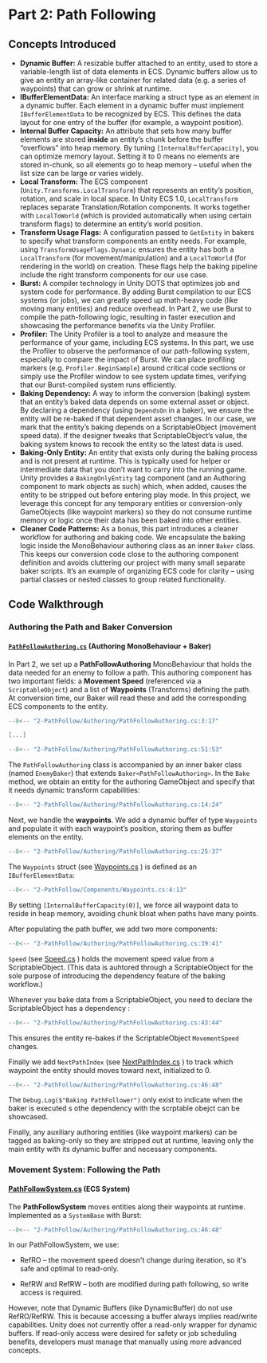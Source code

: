 # Part 2: Path Following

## Concepts Introduced

* **Dynamic Buffer:** A resizable buffer attached to an entity, used to store a variable-length list of data elements in ECS. Dynamic buffers allow us to give an entity an array-like container for related data (e.g. a series of waypoints) that can grow or shrink at runtime.
* **IBufferElementData:** An interface marking a struct type as an element in a dynamic buffer. Each element in a dynamic buffer must implement `IBufferElementData` to be recognized by ECS. This defines the data layout for one entry of the buffer (for example, a waypoint position).
* **Internal Buffer Capacity:** An attribute that sets how many buffer elements are stored **inside** an entity’s chunk before the buffer “overflows” into heap memory. By tuning `[InternalBufferCapacity]`, you can optimize memory layout. Setting it to 0 means no elements are stored in-chunk, so all elements go to heap memory – useful when the list size can be large or varies widely.
* **Local Transform:** The ECS component (`Unity.Transforms.LocalTransform`) that represents an entity’s position, rotation, and scale in local space. In Unity ECS 1.0, `LocalTransform` replaces separate Translation/Rotation components. It works together with `LocalToWorld` (which is provided automatically when using certain transform flags) to determine an entity’s world position.
* **Transform Usage Flags:** A configuration passed to `GetEntity` in bakers to specify what transform components an entity needs. For example, using `TransformUsageFlags.Dynamic` ensures the entity has both a `LocalTransform` (for movement/manipulation) and a `LocalToWorld` (for rendering in the world) on creation. These flags help the baking pipeline include the right transform components for our use case.
* **Burst:** A compiler technology in Unity DOTS that optimizes job and system code for performance. By adding Burst compilation to our ECS systems (or jobs), we can greatly speed up math-heavy code (like moving many entities) and reduce overhead. In Part 2, we use Burst to compile the path-following logic, resulting in faster execution and showcasing the performance benefits via the Unity Profiler.
* **Profiler:** The Unity Profiler is a tool to analyze and measure the performance of your game, including ECS systems. In this part, we use the Profiler to observe the performance of our path-following system, especially to compare the impact of Burst. We can place profiling markers (e.g. `Profiler.BeginSample`) around critical code sections or simply use the Profiler window to see system update times, verifying that our Burst-compiled system runs efficiently.
* **Baking Dependency:** A way to inform the conversion (baking) system that an entity’s baked data depends on some external asset or object. By declaring a dependency (using `DependsOn` in a baker), we ensure the entity will be re-baked if that dependent asset changes. In our case, we mark that the entity’s baking depends on a ScriptableObject (movement speed data). If the designer tweaks that ScriptableObject’s value, the baking system knows to recook the entity so the latest data is used.
* **Baking-Only Entity:** An entity that exists only during the baking process and is not present at runtime. This is typically used for helper or intermediate data that you don’t want to carry into the running game. Unity provides a `BakingOnlyEntity` tag component (and an Authoring component to mark objects as such) which, when added, causes the entity to be stripped out before entering play mode. In this project, we leverage this concept for any temporary entities or conversion-only GameObjects (like waypoint markers) so they do not consume runtime memory or logic once their data has been baked into other entities.
* **Cleaner Code Patterns:** As a bonus, this part introduces a cleaner workflow for authoring and baking code. We encapsulate the baking logic inside the MonoBehaviour authoring class as an inner `Baker` class. This keeps our conversion code close to the authoring component definition and avoids cluttering our project with many small separate baker scripts. It’s an example of organizing ECS code for clarity – using partial classes or nested classes to group related functionality.

## Code Walkthrough

### Authoring the Path and Baker Conversion

#### [`PathFollowAuthoring.cs`](https://github.com/WaynGames/DOTS-Training/blob/main/2-PathFollow/Authoring/PathFollowAuthoring.cs) (Authoring MonoBehaviour + Baker)
In Part 2, we set up a **PathFollowAuthoring** MonoBehaviour that holds the data needed for an enemy to follow a path. This authoring component has two important fields: a **Movement Speed** (referenced via a `ScriptableObject`) and a list of **Waypoints** (Transforms) defining the path. At conversion time, our Baker will read these and add the corresponding ECS components to the entity.


```csharp
--8<-- "2-PathFollow/Authoring/PathFollowAuthoring.cs:3:17"

[...]

--8<-- "2-PathFollow/Authoring/PathFollowAuthoring.cs:51:53"
```
The `PathFollowAuthoring` class is accompanied by an inner baker class (named `EnemyBaker`) that extends `Baker<PathFollowAuthoring>`. In the `Bake` method, we obtain an entity for the authoring GameObject and specify that it needs dynamic transform capabilities:


```csharp
--8<-- "2-PathFollow/Authoring/PathFollowAuthoring.cs:14:24"
```

Next, we handle the **waypoints**. We add a dynamic buffer of type `Waypoints` and populate it with each waypoint’s position, storing them as buffer elements on the entity.

```csharp
--8<-- "2-PathFollow/Authoring/PathFollowAuthoring.cs:25:37"
```

The `Waypoints` struct (see [Waypoints.cs](https://github.com/WaynGames/DOTS-Training/blob/main/2-PathFollow/Components/Waypoints.cs) ) is defined as an `IBufferElementData`:

```csharp
--8<-- "2-PathFollow/Components/Waypoints.cs:4:13"
```


By setting `[InternalBufferCapacity(0)]`, we force all waypoint data to reside in heap memory, avoiding chunk bloat when paths have many points.

After populating the path buffer, we add two more components:

```csharp
--8<-- "2-PathFollow/Authoring/PathFollowAuthoring.cs:39:41"
```

`Speed` (see [Speed.cs](https://github.com/WaynGames/DOTS-Training/blob/main/2-PathFollow/Components/Speed.cs) ) holds the movement speed value from a ScriptableObject. (This data is auhtored through a ScriptableObject for the sole purpose of introducing the dependency feature of the baking workflow.)

Whenever you bake data from a ScriptableObject, you need to declare the ScriptableObject has a dependency :

```csharp
--8<-- "2-PathFollow/Authoring/PathFollowAuthoring.cs:43:44"
```

This ensures the entity re-bakes if the ScriptableObject `MovementSpeed` changes.

Finally we add `NextPathIndex` (see [NextPathIndex.cs](https://github.com/WaynGames/DOTS-Training/blob/main/2-PathFollow/Components/NextPathIndex.cs) ) to track which waypoint the entity should moves toward next, initialized to 0.

```csharp
--8<-- "2-PathFollow/Authoring/PathFollowAuthoring.cs:46:48"
```

The `Debug.Log($"Baking PathFollower")` only exist to indicate when the baker is executed s othe dependency with the scrptable obejct can be showcased.


Finally, any auxiliary authoring entities (like waypoint markers) can be tagged as baking-only so they are stripped out at runtime, leaving only the main entity with its dynamic buffer and necessary components.



### Movement System: Following the Path


#### [PathFollowSystem.cs](https://github.com/WaynGames/DOTS-Training/blob/main/2-PathFollow/Systems/PathFollowSystem.cs) (ECS System)

The **PathFollowSystem** moves entities along their waypoints at runtime. Implemented as a `SystemBase` with Burst:

```csharp
--8<-- "2-PathFollow/Authoring/PathFollowAuthoring.cs:46:48"
```

In our PathFollowSystem, we use:

* RefRO<Speed> – the movement speed doesn't change during iteration, so it's safe and optimal to read-only.

* RefRW<LocalTransform> and RefRW<NextPathIndex> – both are modified during path following, so write access is required.

However, note that Dynamic Buffers (like DynamicBuffer<Waypoints>) do not use RefRO/RefRW. This is because accessing a buffer always implies read/write capabilities. Unity does not currently offer a read-only wrapper for dynamic buffers. If read-only access were desired for safety or job scheduling benefits, developers must manage that manually using more advanced concepts. 